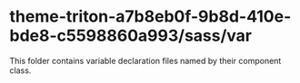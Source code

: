 # theme-triton-a7b8eb0f-9b8d-410e-bde8-c5598860a993/sass/var

This folder contains variable declaration files named by their component class.
